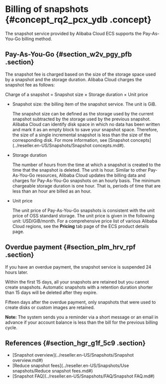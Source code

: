 # Billing of snapshots {#concept_rq2_pcx_ydb .concept}

The snapshot service provided by Alibaba Cloud ECS supports the Pay-As-You-Go billing method.

## Pay-As-You-Go {#section_w2v_pgy_pfb .section}

The snapshot fee is charged based on the size of the storage space used by a snapshot and the storage duration. Alibaba Cloud charges the snapshot fee as follows:

Charge of a snapshot = Snapshot size × Storage duration × Unit price

-   Snapshot size: the billing item of the snapshot service. The unit is GiB.

    The snapshot size can be defined as the storage used by the current snapshot subtracted by the storage used by the previous snapshot. Alibaba Cloud can identify disk space in which no data has been written and mark it as an empty block to save your snapshot space. Therefore, the size of a single incremental snapshot is less than the size of the corresponding disk. For more information, see [Snapshot concepts](../reseller.en-US/Snapshots/Snapshot concepts.md#).

-   Storage duration

    The number of hours from the time at which a snapshot is created to the time that the snapshot is deleted. The unit is hour. Similar to other Pay-As-You-Go resources, Alibaba Cloud updates the billing data and charges for Pay-As-You-Go snapshots on an hourly basis. The minimum chargeable storage duration is one hour. That is, periods of time that are less than an hour are billed as an hour.

-   Unit price

    The unit price of Pay-As-You-Go snapshots is consistent with the unit price of OSS standard storage. The unit price is given in the following unit: USD/GiB/month. For a comprehensive price list of various Alibaba Cloud regions, see the **Pricing** tab page of the ECS product details page.


## Overdue payment {#section_plm_hrv_rpf .section}

If you have an overdue payment, the snapshot service is suspended 24 hours later.

Within the first 15 days, all your snapshots are retained but you cannot create snapshots. Automatic snapshots with a retention duration shorter than 15 days will be deleted after they expire.

Fifteen days after the overdue payment, only snapshots that were used to create disks or custom images are retained.

**Note:** The system sends you a reminder via a short message or an email in advance if your account balance is less than the bill for the previous billing cycle.

## References {#section_hgr_g1f_5c9 .section}

-   [Snapshot overview](../reseller.en-US/Snapshots/Snapshot overview.md#)
-   [Reduce snapshot fees](../reseller.en-US/Snapshots/Use snapshots/Reduce snapshot fees.md#)
-   [Snapshot FAQ](../reseller.en-US/Snapshots/FAQ/Snapshot FAQ.md#)

